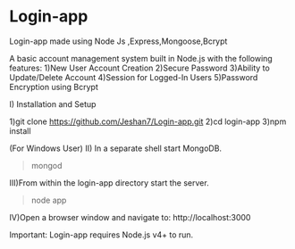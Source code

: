 # Login-app
Login-app made using Node Js ,Express,Mongoose,Bcrypt

A basic account management system built in Node.js with the following features:
1)New User Account Creation
2)Secure Password 
3)Ability to Update/Delete Account
4)Session for Logged-In Users
5)Password Encryption using Bcrypt

I)  Installation and Setup

1)git clone https://github.com/Jeshan7/Login-app.git
2)cd login-app
3)npm install

(For Windows User)
II) In a separate shell start MongoDB.
  >mongod

III)From within the login-app directory start the server.
 >node app
 
IV)Open a browser window and navigate to: http://localhost:3000
  
Important: Login-app requires Node.js v4+ to run.  
